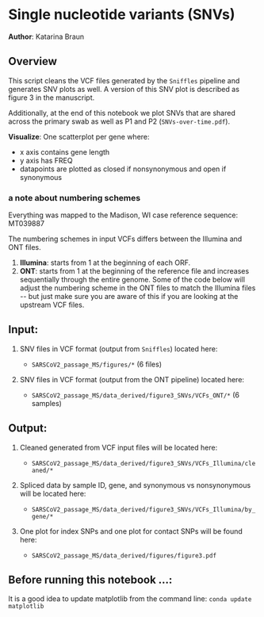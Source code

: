 # Single nucleotide variants (SNVs)

**Author**: Katarina Braun 

## Overview

This script cleans the VCF files generated by the `Sniffles` pipeline and generates SNV plots as well. A version of this SNV plot is described as figure 3 in the manuscript.

Additionally, at the end of this notebook we plot SNVs that are shared across the primary swab as well as P1 and P2 (`SNVs-over-time.pdf`). 

**Visualize**: 
One scatterplot per gene where: 
- x axis contains gene length 
- y axis has FREQ 
- datapoints are plotted as closed if nonsynonymous and open if synonymous

### a note about numbering schemes 

Everything was mapped to the Madison, WI case reference sequence: MT039887

The numbering schemes in input VCFs differs between the Illumina and ONT files. 
1. **Illumina**: starts from 1 at the beginning of each ORF. 
2. **ONT**: starts from 1 at the beginning of the reference file and increases sequentially through the entire genome. Some of the code below will adjust the numbering scheme in the ONT files to match the Illumina files -- but just make sure you are aware of this if you are looking at the upstream VCF files. 

## Input: 

1. SNV files in VCF format (output from `Sniffles`) located here: 
    - `SARSCoV2_passage_MS/figures/*` (6 files)
    
2. SNV files in VCF format (output from the ONT pipeline) located here: 
    - `SARSCoV2_passage_MS/data_derived/figure3_SNVs/VCFs_ONT/*` (6 samples) 

## Output: 

1. Cleaned generated from VCF input files will be located here:       
    - `SARSCoV2_passage_MS/data_derived/figure3_SNVs/VCFs_Illumina/cleaned/*`

2. Spliced data by sample ID, gene, and synonymous vs nonsynonymous will be located here:   
    - `SARSCoV2_passage_MS/data_derived/figure3_SNVs/VCFs_Illumina/by_gene/*`

3. One plot for index SNPs and one plot for contact SNPs will be found here:   
    - `SARSCoV2_passage_MS/data_derived/figures/figure3.pdf`
    
## Before running this notebook ...: 

It is a good idea to update matplotlib from the command line: `conda update matplotlib`
    
